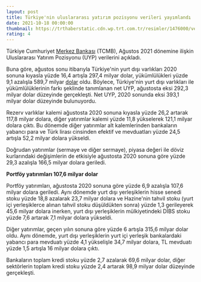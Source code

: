 ```yaml
--- 
layout: post
title: Türkiye'nin uluslararası yatırım pozisyonu verileri yayımlandı
date: 2021-10-18 00:00:00
thumbnail: https://trthaberstatic.cdn.wp.trt.com.tr/resimler/1476000/vergihesaplamatoplanti-1476118.jpg
rating: 4
---
```

<p>
	Türkiye Cumhuriyet <a href="https://www.trthaber.com/etiket/merkez-bankasi/" target="_blank">Merkez Bankası</a> (TCMB), Ağustos 2021 dönemine ilişkin Uluslararası Yatırım Pozisyonu (UYP) verilerini açıkladı.</p>
<p>
	Buna göre, ağustos sonu itibarıyla Türkiye'nin yurt dışı varlıkları 2020 sonuna kıyasla yüzde 16,4 artışla 297,4 milyar dolar, yükümlülükleri yüzde 9,1 azalışla 589,7 milyar <a href="https://www.trthaber.com/etiket/dolar/" target="_blank">dolar</a> oldu. Böylece, Türkiye'nin yurt dışı varlıkları ile yükümlülüklerinin farkı şeklinde tanımlanan net UYP, ağustosta eksi 292,3 milyar dolar düzeyinde gerçekleşti. Net UYP, 2020 sonunda eksi 393,1 milyar dolar düzeyinde bulunuyordu.</p>
<p>
	Rezerv varlıklar kalemi ağustosta 2020 sonuna kıyasla yüzde 26,2 artarak 117,8 milyar dolara, diğer yatırımlar kalemi yüzde 11,8 yükselerek 121,1 milyar dolara çıktı. Bu dönemde diğer yatırımlar alt kalemlerinden bankaların yabancı para ve Türk lirası cinsinden efektif ve mevduatları yüzde 24,5 artışla 52,2 milyar dolara yükseldi.</p>
<p>
	Doğrudan yatırımlar (sermaye ve diğer sermaye), piyasa değeri ile döviz kurlarındaki değişimlerin de etkisiyle ağustosta 2020 sonuna göre yüzde 29,3 azalışla 166,5 milyar dolara geriledi.</p>
<p>
	<strong>Portföy yatırımları 107,6 milyar dolar</strong></p>
<p>
	Portföy yatırımları, ağustosta 2020 sonuna göre yüzde 6,9 azalışla 107,6 milyar dolara geriledi. Aynı dönemde yurt dışı yerleşiklerin hisse senedi stoku yüzde 18,8 azalarak 23,7 milyar dolara ve Hazine'nin tahvil stoku (yurt içi yerleşiklerce alınan tahvil stoku düşüldükten sonra) yüzde 1,3 gerileyerek 45,6 milyar dolara inerken, yurt dışı yerleşiklerin mülkiyetindeki DİBS stoku yüzde 7,6 artarak 7,1 milyar dolara yükseldi.</p>
<p>
	Diğer yatırımlar, geçen yılın sonuna göre yüzde 6 artışla 315,6 milyar dolar oldu. Aynı dönemde, yurt dışı yerleşiklerin yurt içi yerleşik bankalardaki yabancı para mevduatı yüzde 4,1 yükselişle 34,7 milyar dolara, TL mevduatı yüzde 1,5 artışla 16 milyar dolara çıktı.</p>
<p>
	Bankaların toplam kredi stoku yüzde 2,7 azalarak 69,6 milyar dolar, diğer sektörlerin toplam kredi stoku yüzde 2,4 artarak 98,9 milyar dolar düzeyinde gerçekleşti.</p>